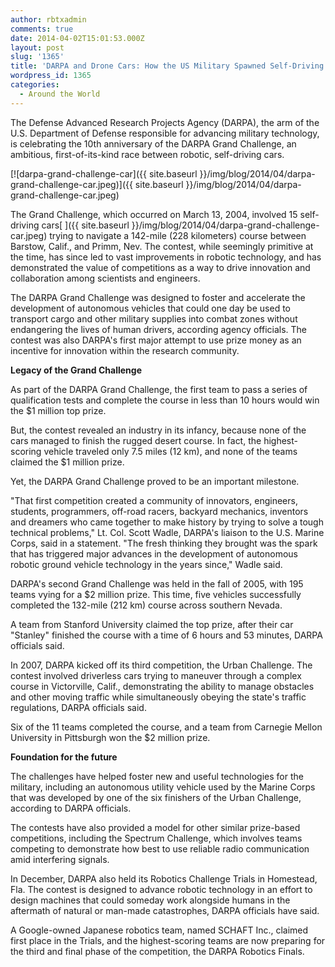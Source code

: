 ```yaml
---
author: rbtxadmin
comments: true
date: 2014-04-02T15:01:53.000Z
layout: post
slug: '1365'
title: 'DARPA and Drone Cars: How the US Military Spawned Self-Driving Car Revolution'
wordpress_id: 1365
categories:
  - Around the World
---
```


The Defense Advanced Research Projects Agency (DARPA), the arm of the U.S. Department of Defense responsible for advancing military technology, is celebrating the 10th anniversary of the DARPA Grand Challenge, an ambitious, first-of-its-kind race between robotic, self-driving cars.

[![darpa-grand-challenge-car]({{ site.baseurl }}/img/blog/2014/04/darpa-grand-challenge-car.jpeg)]({{ site.baseurl }}/img/blog/2014/04/darpa-grand-challenge-car.jpeg)

The Grand Challenge, which occurred on March 13, 2004, involved 15 self-driving cars[ ]({{ site.baseurl }}/img/blog/2014/04/darpa-grand-challenge-car.jpeg) trying to navigate a 142-mile (228 kilometers) course between Barstow, Calif., and Primm, Nev. The contest, while seemingly primitive at the time, has since led to vast improvements in robotic technology, and has demonstrated the value of competitions as a way to drive innovation and collaboration among scientists and engineers.

The DARPA Grand Challenge was designed to foster and accelerate the development of autonomous vehicles that could one day be used to transport cargo and other military supplies into combat zones without endangering the lives of human drivers, according agency officials. The contest was also DARPA's first major attempt to use prize money as an incentive for innovation within the research community.

**Legacy of the Grand Challenge**

As part of the DARPA Grand Challenge, the first team to pass a series of qualification tests and complete the course in less than 10 hours would win the $1 million top prize.

But, the contest revealed an industry in its infancy, because none of the cars managed to finish the rugged desert course. In fact, the highest-scoring vehicle traveled only 7.5 miles (12 km), and none of the teams claimed the $1 million prize.

Yet, the DARPA Grand Challenge proved to be an important milestone.

"That first competition created a community of innovators, engineers, students, programmers, off-road racers, backyard mechanics, inventors and dreamers who came together to make history by trying to solve a tough technical problems," Lt. Col. Scott Wadle, DARPA's liaison to the U.S. Marine Corps, said in a statement. "The fresh thinking they brought was the spark that has triggered major advances in the development of autonomous robotic ground vehicle technology in the years since," Wadle said.

DARPA's second Grand Challenge was held in the fall of 2005, with 195 teams vying for a $2 million prize. This time, five vehicles successfully completed the 132-mile (212 km) course across southern Nevada.

A team from Stanford University claimed the top prize, after their car "Stanley" finished the course with a time of 6 hours and 53 minutes, DARPA officials said.

In 2007, DARPA kicked off its third competition, the Urban Challenge. The contest involved driverless cars trying to maneuver through a complex course in Victorville, Calif., demonstrating the ability to manage obstacles and other moving traffic while simultaneously obeying the state's traffic regulations, DARPA officials said.

Six of the 11 teams completed the course, and a team from Carnegie Mellon University in Pittsburgh won the $2 million prize.

**Foundation for the future**

The challenges have helped foster new and useful technologies for the military, including an autonomous utility vehicle used by the Marine Corps that was developed by one of the six finishers of the Urban Challenge, according to DARPA officials.

The contests have also provided a model for other similar prize-based competitions, including the Spectrum Challenge, which involves teams competing to demonstrate how best to use reliable radio communication amid interfering signals.

In December, DARPA also held its Robotics Challenge Trials in Homestead, Fla. The contest is designed to advance robotic technology in an effort to design machines that could someday work alongside humans in the aftermath of natural or man-made catastrophes, DARPA officials have said.

A Google-owned Japanese robotics team, named SCHAFT Inc., claimed first place in the Trials, and the highest-scoring teams are now preparing for the third and final phase of the competition, the DARPA Robotics Finals.
